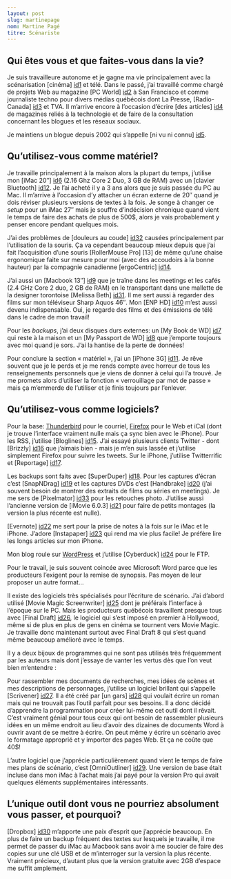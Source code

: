 ```yaml
---
layout: post
slug: martinepage
nom: Martine Pagé
titre: Scénariste
---
```


## Qui êtes vous et que faites-vous dans la vie? 

Je suis travailleure autonome et je gagne ma vie principalement avec la scénarisation [cinéma] [id1] et télé. Dans le passé, j’ai travaillé comme chargé de projets Web au magazine [PC World] [id2] à San Francisco et comme journaliste techno pour divers médias québécois dont La Presse, [Radio-Canada] [id3] et TVA. Il m’arrive encore à l’occasion d’écrire [des articles] [id4] de magazines reliés à la technologie et de faire de la consultation concernant les blogues et les réseaux sociaux.

Je maintiens un blogue depuis 2002 qui s’appelle [ni vu ni connu] [id5].

## Qu’utilisez-vous comme matériel?

Je travaille principalement à la maison alors la plupart du temps, j’utilise mon [iMac 20″] [id6] (2.16 Ghz Core 2 Duo, 3 GB de RAM) avec un [clavier Bluetooth] [id12]. Je l’ai acheté il y a 3 ans alors que je suis passée du PC au Mac. Il m’arrive à l’occasion d’y attacher un écran externe de 20″ quand je dois réviser plusieurs versions de textes à la fois. Je songe à changer ce *setup* pour un iMac 27″ mais je souffre d’indécision chronique quand vient le temps de faire des achats de plus de 500$, alors je vais probablement y penser encore pendant quelques mois.

J’ai des problèmes de [douleurs au coude] [id32] causées principalement par l’utilisation de la souris. Ça va cependant beaucoup mieux depuis que j’ai fait l’acquisition d’une souris [RollerMouse Pro] [13] de même qu’une chaise ergonomique faite sur mesure pour moi (avec des accoudoirs à la bonne hauteur) par la compagnie canadienne [ergoCentric] [id14]. 

J’ai aussi un [Macbook 13″] [id9] que je traîne dans les meetings et les cafés (2.4 GHz Core 2 duo, 2 GB de RAM) en le transportant dans une mallette de la designer torontoise [Melissa Beth] [id31]. Il me sert aussi à regarder des films sur mon téléviseur Sharp Aquos 46″. Mon [ENP HD] [id10] m’est aussi devenu indispensable. Oui, je regarde des films et des émissions de télé dans le cadre de mon travail!

Pour les *backups*, j’ai deux disques durs externes: un [My Book de WD] [id7] qui reste à la maison et un [My Passport de WD] [id8] que j’emporte toujours avec moi quand je sors. J’ai la hantise de la perte de données!

Pour conclure la section « matériel », j’ai un [iPhone 3G] [id11]. Je rêve souvent que je le perds et je me rends compte avec horreur de tous les renseignements personnels que je viens de donner à celui qui l’a trouvé. Je me promets alors d’utiliser la fonction « verrouillage par mot de passe » mais ça m’emmerde de l’utiliser et je finis toujours par l’enlever.

## Qu’utilisez-vous comme logiciels?

Pour la base: [Thunderbird](http://getthunderbird.com) pour le courriel, [Firefox](http://getfirefox.com) pour le Web et iCal (dont je trouve l’interface vraiment nulle mais ça sync bien avec le iPhone). Pour les RSS, j’utilise [Bloglines] [id15]. J’ai essayé plusieurs clients Twitter - dont [Brizzly] [id16] que j’aimais bien - mais je m’en suis lassée et j’utilise simplement Firefox pour suivre les tweets. Sur le iPhone, j’utilise Twitterrific et [Reportage] [id17].

Les backups sont faits avec [SuperDuper] [id18]. Pour les captures d’écran c’est [SnapNDrag] [id19] et les captures DVDs c’est [Handbrake] [id20] (j’ai souvent besoin de montrer des extraits de films ou séries en meetings). Je me sers de [Pixelmator] [id33] pour les retouches photo. J’utilise aussi l’ancienne version de [iMovie 6.0.3] [id21] pour faire de petits montages (la version la plus récente est nulle). 

[Evernote] [id22] me sert pour la prise de notes à la fois sur le iMac et le iPhone. J’adore [Instapaper] [id23] qui rend ma vie plus facile! Je préfère lire les longs articles sur mon iPhone.

Mon blog roule sur [WordPress](http://wordpress.org) et j’utilise [Cyberduck] [id24] pour le FTP.

Pour le travail, je suis souvent coincée avec Microsoft Word parce que les producteurs l’exigent pour la remise de synopsis. Pas moyen de leur proposer un autre format…

Il existe des logiciels très spécialisés pour l’écriture de scénario. J’ai d’abord utilisé [Movie Magic Screenwriter] [id25] dont je préférais l’interface à l’époque sur le PC. Mais les producteurs québécois travaillent presque tous avec [Final Draft] [id26], le logiciel qui s’est imposé en premier à Hollywood, même si de plus en plus de gens en cinéma se tournent vers Movie Magic. Je travaille donc maintenant surtout avec Final Draft 8 qui s’est quand même beaucoup amélioré avec le temps.

Il y a deux bijoux de programmes qui ne sont pas utilisés très fréquemment par les auteurs mais dont j’essaye de vanter les vertus dès que l’on veut bien m’entendre :

Pour rassembler mes documents de recherches, mes idées de scènes et mes descriptions de personnages, j’utilise un logiciel brillant qui s’appelle [Scrivener] [id27]. Il a été créé par [un gars] [id28] qui voulait écrire un roman mais qui ne trouvait pas l’outil parfait pour ses besoins. Il a donc décidé d’apprendre la programmation pour créer lui-même cet outil dont il rêvait. C’est vraiment génial pour tous ceux qui ont besoin de rassembler plusieurs idées en un même endroit au lieu d’avoir des dizaines de documents Word à ouvrir avant de se mettre à écrire. On peut même y écrire un scénario avec le formatage approprié et y importer des pages Web. Et ça ne coûte que 40$!

L’autre logiciel que j’apprécie particulièrement quand vient le temps de faire mes plans de scénario, c’est [OmniOutliner] [id29]. Une version de base était incluse dans mon iMac à l’achat mais j’ai payé pour la version Pro qui avait quelques éléments supplémentaires intéressants.

## L’unique outil dont vous ne pourriez absolument vous passer, et pourquoi?

[Dropbox] [id30] m’apporte une paix d’esprit que j’apprécie beaucoup. En plus de faire un backup fréquent des textes sur lesquels je travaille, il me permet de passer du iMac au Macbook sans avoir à me soucier de faire des copies sur une clé USB et de m’interroger sur la version la plus récente. Vraiment précieux, d’autant plus que la version gratuite avec 2GB d’espace me suffit amplement.

[id1]: http://www.imdb.com/name/nm2535751/
[id2]: http://www.pcworld.com/
[id3]: http://www.radio-canada.ca/branche/v6/153/avantage.html
[id4]: http://www.ellequebec.com/societe/societe/facebook-myspace-et-autres-reseaux-sociaux-dans-le-web/a/25474
[id5]: http://martinepage.com/blog/
[id6]: http://www.apple.com/ca/imac/
[id7]: http://www.wdc.com/en/products/products.asp?driveid=724
[id8]: http://www.wdc.com/en/products/Products.asp?DriveID=720
[id9]: http://www.apple.com/ca/macbook/
[id10]: http://www.videotron.com/service/television/equipements/terminal-enp-hd
[id11]: http://www.apple.com/ca/iphone/
[id12]: http://www.apple.com/ca/keyboard/
[id13]: http://www.rollermousepro.com/index.html
[id14]: http://www.ergocentric.com/chaise-ergonomique/chaises_bureau/geoCentric/index.htm
[id15]: http://www.bloglines.com
[id16]: http://brizzly.com/
[id17]: http://www.wherecloud.com/portfolio_reportage.html
[id18]: http://www.shirt-pocket.com/SuperDuper/SuperDuperDescription.html
[id19]: http://www.yellowmug.com/snapndrag/
[id20]: http://handbrake.fr/
[id21]: http://support.apple.com/kb/DL319
[id22]: http://www.evernote.com/
[id23]: http://www.instapaper.com/
[id24]: http://cyberduck.ch/
[id25]: http://www.screenplay.com/p-29-movie-magic-screenwriter-6.aspx
[id26]: http://www.finaldraft.com/products/final-draft/
[id27]: http://www.literatureandlatte.com/scrivener.html
[id28]: http://www.literatureandlatte.com/about.html
[id29]: http://www.omnigroup.com/products/omnioutliner/
[id30]: http://www.dropbox.com/
[id31]: https://www.melissabeth.com/Half-Pocket-Laptop-Tote.html
[id32]: http://www.passeportsante.net/fr/Maux/Problemes/Fiche.aspx?doc=troubles_musculosquelettiques_coude_pm
[id33]: http://www.pixelmator.com/


